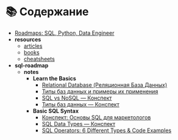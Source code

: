 # 📚 Содержание

- [Roadmaps: SQL, Python, Data Engineer](README.md)
- **resources**
  - [articles](resources/articles.md)
  - [books](resources/books.md)
  - [cheatsheets](resources/cheatsheets.md)
- **sql-roadmap**
  - **notes**
    - **Learn the Basics**
      - [Relational Database (Реляционная База Данных)](sql-roadmap/notes/001_Learn_the_basics/001_relational_database.md)
      - [Типы баз данных и примеры их применения](sql-roadmap/notes/001_Learn_the_basics/002_db_types.md)
      - [SQL vs NoSQL — Конспект](sql-roadmap/notes/001_Learn_the_basics/003_sql_vs_nosql.md)
      - [Типы баз данных — Конспект](sql-roadmap/notes/001_Learn_the_basics/004_types_of_databases.md)
    - **Basic SQL Syntax**
      - [Конспект: Основы SQL для маркетологов](sql-roadmap/notes/002_Basic_SQL_Syntax/001_SQL_keywords.md)
      - [SQL Data Types — Конспект](sql-roadmap/notes/002_Basic_SQL_Syntax/002_Data_Types.md)
      - [SQL Operators: 6 Different Types & Code Examples](sql-roadmap/notes/002_Basic_SQL_Syntax/003_Operators.md)